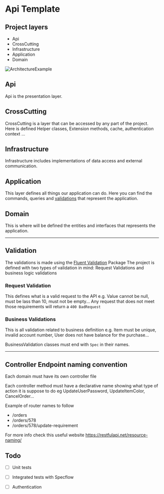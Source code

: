 # Api Template

## Project layers

- Api
- CrossCutting
- Infrastructure
- Application
- Domain

![ArchitectureExample](resources%5Cddd-architecture.jpg)
## **Api**

Api is the presentation layer.

## **CrossCutting**

CrossCutting is a layer that can be accessed by any part of the project. Here is defined Helper classes, Extension methods, cache, authentication context ...

## **Infrastructure**

Infrastructure includes implementations of data access and external communication.

## **Application**

This layer defines all things our application can do. Here you can find the commands, queries and [validations](#Validation) that represent the application.

## **Domain**

This is where will be defined the entities and interfaces that represents the application.


---

## **Validation**
The validations is made using the [Fluent Validation](https://fluentvalidation.net/) Package
The project is defined with two types of validation in mind: Request Validations and business logic validations

### Request Validation

This defines what is a valid request to the API e.g. Value cannot be null, must be lass than 10, must not be empty...
Any request that does not meet those requirements will return a ``400 BadRequest``

### Business Validations

This is all validation related to business definition e.g. Item must be unique, invalid account number, User does not have balance for the purchase... 

BusinessValidation classes must end with ``Spec`` in their names.

---

## Controller Endpoint naming convention

Each domain must have its own controller file

Each controller method must have a declarative name showing what type of action it is suppose to do eg UpdateUserPassword, UpdateItemColor, CancelOrder...

Example of router names to follow

- /orders
- /orders/578
- /orders/578/update-requirement

For more info check this useful website https://restfulapi.net/resource-naming/


## Todo
- [ ] Unit tests
- [ ] Integrated tests with Specflow
- [ ] Authentication





